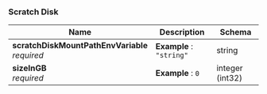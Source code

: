 
<a name="scratch-disk"></a>
### Scratch Disk

|Name|Description|Schema|
|---|---|---|
|**scratchDiskMountPathEnvVariable**  <br>*required*|**Example** : `"string"`|string|
|**sizeInGB**  <br>*required*|**Example** : `0`|integer (int32)|



